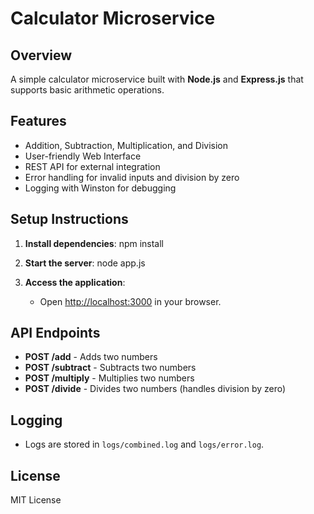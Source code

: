 # Calculator Microservice

## Overview
A simple calculator microservice built with **Node.js** and **Express.js** that supports basic arithmetic operations.

## Features
- Addition, Subtraction, Multiplication, and Division
- User-friendly Web Interface
- REST API for external integration
- Error handling for invalid inputs and division by zero
- Logging with Winston for debugging

## Setup Instructions
1. **Install dependencies**:
   npm install
   
3. **Start the server**:
   node app.js
   
5. **Access the application**:
   - Open [http://localhost:3000](http://localhost:3000) in your browser.

## API Endpoints
- **POST /add** - Adds two numbers
- **POST /subtract** - Subtracts two numbers
- **POST /multiply** - Multiplies two numbers
- **POST /divide** - Divides two numbers (handles division by zero)

## Logging
- Logs are stored in `logs/combined.log` and `logs/error.log`.

## License
MIT License


